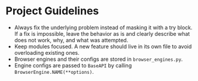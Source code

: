 # Project Guidelines

- Always fix the underlying problem instead of masking it with a try block. If a fix is impossible, leave the behavior as is and clearly describe what does not work, why, and what was attempted.
- Keep modules focused. A new feature should live in its own file to avoid overloading existing ones.
- Browser engines and their configs are stored in `browser_engines.py`.
- Engine configs are passed to `BaseAPI` by calling `BrowserEngine.NAME(**options)`.


